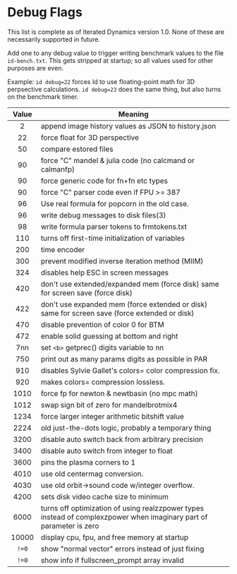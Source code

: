 # Debug Flags

This list is complete as of Iterated Dynamics version 1.0.
None of these are necessarily supported in future.

Add one to any debug value to trigger writing benchmark values to
the file `id-bench.txt`.  This gets stripped at startup; so all values
used for other purposes are even.

Example:
`id debug=22` forces Id to use floating-point math for 3D perpsective calculations.
`id debug=23` does the same thing, but also turns on the benchmark timer.

| Value | Meaning |
|:--:|----|
| 2 | append image history values as JSON to history.json |
| 22 | force float for 3D perspective |
| 50 | compare <r>estored files |
| 90 | force "C" mandel & julia code (no calcmand or calmanfp) |
| 90 | force generic code for fn+fn etc types |
| 90 | force "C" parser code even if FPU >= 387 |
| 96 | Use real formula for popcorn in the old case. |
| 96 | write debug messages to disk files(3) |
| 98 | write formula parser tokens to frmtokens.txt |
| 110 | turns off first-time initialization of variables |
| 200 | time encoder |
| 300 | prevent modified inverse iteration method (MIIM) |
| 324 | disables help ESC in screen messages |
| 420 | don't use extended/expanded mem (force disk) same for screen save (force disk) |
| 422 | don't use expanded mem (force extended or disk)  same for screen save (force extended or disk) |
| 470 | disable prevention of color 0 for BTM |
| 472 | enable solid guessing at bottom and right |
| 7nn | set `<b>` getprec() digits variable to nn |
| 750 | print out as many params digits as possible in PAR |
| 910 | disables Sylvie Gallet's colors= color compression fix. |
| 920 | makes colors= compression lossless. |
| 1010 | force fp for newton & newtbasin (no mpc math) |
| 1012 | swap sign bit of zero for mandelbrotmix4 |
| 1234 | force larger integer arithmetic bitshift value |
| 2224 | old just-the-dots logic, probably a temporary thing |
| 3200 | disable auto switch back from arbitrary precision |
| 3400 | disable auto switch from integer to float |
| 3600 | pins the plasma corners to 1 |
| 4010 | use old centermag conversion. |
| 4030 | use old orbit->sound code w/integer overflow. |
| 4200 | sets disk video cache size to minimum |
| 6000 | turns off optimization of using realzzpower types instead of complexzpower when imaginary part of parameter is zero |
| 10000 | display cpu, fpu, and free memory at startup |
| `!=0` | show "normal vector" errors instead of just fixing |
| `!=0` | show info if fullscreen_prompt array invalid |
